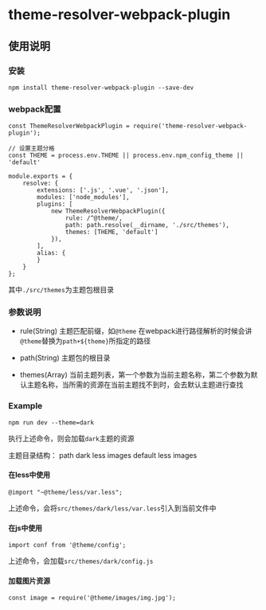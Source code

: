 # theme-resolver-webpack-plugin

## 使用说明

### 安装
```
npm install theme-resolver-webpack-plugin --save-dev
```

### webpack配置
```
const ThemeResolverWebpackPlugin = require('theme-resolver-webpack-plugin');

// 设置主题分格
const THEME = process.env.THEME || process.env.npm_config_theme || 'default'

module.exports = {
    resolve: {
        extensions: ['.js', '.vue', '.json'],
        modules: ['node_modules'],
        plugins: [
            new ThemeResolverWebpackPlugin({
                rule: /^@theme/,
                path: path.resolve(__dirname, './src/themes'),
                themes: [THEME, 'default']
            }),
        ],
        alias: {
        }
    }
};

```

其中`./src/themes`为主题包根目录

### 参数说明

- rule(String)
  主题匹配前缀，如`@theme`
  在webpack进行路径解析的时候会讲`@theme`替换为`path+${theme}`所指定的路径

- path(String)
  主题包的根目录

- themes(Array<String>)
  当前主题列表，第一个参数为当前主题名称，第二个参数为默认主题名称，当所需的资源在当前主题找不到时，会去默认主题进行查找

### Example

```
npm run dev --theme=dark
```
执行上述命令，则会加载`dark`主题的资源

主题目录结构：
path
    dark
        less
        images
    default
        less
        images

#### 在less中使用
```
@import "~@theme/less/var.less";
```
上述命令，会将`src/themes/dark/less/var.less`引入到当前文件中
#### 在js中使用
```
import conf from '@theme/config';
```
上述命令，会加载`src/themes/dark/config.js`

#### 加载图片资源
```
const image = require('@theme/images/img.jpg');
```












